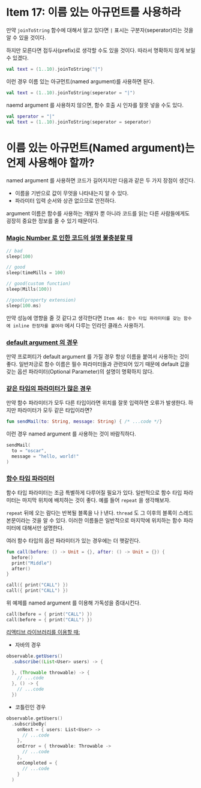 # Item 17: 이름 있는 아규먼트를 사용하라

만약 `joinToString` 함수에 대해서 알고 있다면 `|` 표시는 구분자(seperator)라는 것을 알 수 있을 것이다.

하지만 모른다면 접두사(prefix)로 생각할 수도 있을 것이다. 따라서 명확하지 않게 보일 수 있겠다.

```kotlin
val text = (1..10).joinToString("|")
```

이런 경우 이름 있는 아규먼트(named argument)를 사용하면 된다.

```kotlin
val text = (1..10).joinToString(seperator = "|")
```

naemd argument 를 사용하지 않으면, 함수 호출 시 인자를 잘못 넣을 수도 있다.

```kotlin
val sperator = "|"
val text = (1..10).joinToString(seperator = seperator)
```

# 이름 있는 아규먼트(Named argument)는 언제 사용해야 할까?

named argument 를 사용하면 코드가 길어지지만 다음과 같은 두 가지 장점이 생긴다.

- 이름을 기반으로 값이 무엇을 나타내는지 알 수 있다.
- 파라미터 입력 순서와 상관 없으므로 안전하다.

argument 이름은 함수를 사용하는 개발자 뿐 아니라 코드를 읽는 다른 사람들에게도 굉장히 중요한 정보를 줄 수 있기 때문이다.

### <u>Magic Number 로 인한 코드의 설명 불충분할 때</u>

```kotlin
// bad
sleep(100)

// good
sleep(timeMills = 100)

// good(custom function)
sleep(Mills(100))

//good(property extension)
sleep(100.ms)
```

만약 성능에 영향을 줄 것 같다고 생각한다면 `Item 46: 함수 타입 파라미터를 갖는 함수에 inline 한정자를 붙여라` 에서 다루는 인라인 클래스 사용하기.

### <u>default argument 의 경우</u>

만약 프로퍼티가 default argument 를 가질 경우 항상 이름을 붙여서 사용하는 것이 좋다. 일반저긍로 함수 이름은 필수 파라미터들과 관련되어 있기 때문에 default 값을 갖는 옵션 파라미터(Optional Parameter)의 설명이 명확하지 않다.

### <u>같은 타입의 파라미터가 많은 경우</u>

만약 함수 파라미터가 모두 다른 타입이라면 위치를 잘못 입력하면 오류가 발생한다. 하지만 파라미터가 모두 같은 타입이라면?

```kotlin
fun sendMail(to: String, message: String) { /* ...code */}
```

이런 경우 named argument 를 사용하는 것이 바람직하다.

```kotlin
sendMail(
  to = "oscar",
  message = "hello, world!"
)
```

### <u>함수 타입 파라미터</u>

함수 타입 파라미터는 조금 특별하게 다루어질 필요가 있다. 일반적으로 함수 타입 파라미터는 마지막 위치에 배치하는 것이 좋다. 예를 들어 `repeat` 을 생각해보자.

`repeat` 뒤에 오는 람다는 반복될 블록을 나ㅏ낸다. `thread` 도 그 이후의 블록이 스레드 본문이라는 것을 알 수 있다. 이러한 이름들은 일반적으로 마지막에 위치하는 함수 파라미터에 대해서만 설명한다.

여러 함수 타입의 옵션 파라미터가 있는 경우에는 더 햇갈린다.

```kotlin
fun call(before: () -> Unit = {}, after: () -> Unit = {}) {
  before()
  print("Middle")
  after()
}

call({ print("CALL") })
call({ print("CALL") })
```

위 예제를 named argument 를 이용해 가독성을 증대시킨다.

```kotlin
call(before = { print("CALL") })
call(before = { print("CALL") })
```

<u>리액티브 라이브러리를 이용할 때:</u>

- 자바의 경우

```java
observable.getUsers()
  .subscribe((List<User> users) -> {

  }, (Throwable throwable) -> {
    // ...code
  }, () -> {
    // ...code
  })
```

- 코틀린인 경우

```kotlin
observable.getUsers()
  .subscribeBy(
    onNext = { users: List<User> -> 
      // ...code
    },
    onError = { throwable: Throwable ->
      // ...code
    },
    onCompleted = {
      // ...code
    }
  )
```